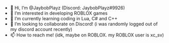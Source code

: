 - 👋 Hi, I’m @JaybobPlayz (Discord: JaybobPlayz#9926)
- 👀 I’m interested in developing ROBLOX games
- 🌱 I’m currently learning coding in Lua, C# and C++
- 💞️ I’m looking to collaborate on Discord! (i was randomly logged out of my discord account recently)
- 📫 How to reach me! (idk, maybe on ROBLOX. my ROBLOX user is xc_sv)

<!---
JaybobPlayz/JaybobPlayz is a ✨ special ✨ repository because its `README.md` (this file) appears on your GitHub profile.
You can click the Preview link to take a look at your changes.
--->
